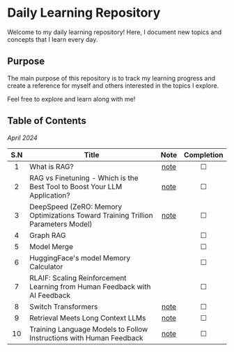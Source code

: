 # Daily Learning Repository

Welcome to my daily learning repository! Here, I document new topics and concepts that I learn every day.
## Purpose
The main purpose of this repository is to track my learning progress and create a reference for myself and others interested in the topics I explore.

Feel free to explore and learn along with me!

## Table of Contents
*April 2024*

| S.N | Title | Note | Completion |
| :--: | ---- | :--: | :--: |
| 1 | What is RAG? | [note](./RAG/README.md) | &#x2610; |
| 2 | RAG vs Finetuning - Which is the Best Tool to Boost Your LLM Application? | [note](./RAG-vs-Finetuning/README.md) | &#x2610; |
| 3 | DeepSpeed (ZeRO: Memory Optimizations Toward Training Trillion Parameters Model) | [note](./DeepSpeed/README.md) | &#x2610; |
| 4 | Graph RAG |  | &#x2610; |
| 5 | Model Merge |  | &#x2610; |
| 6 | HuggingFace's model Memory Calculator |  | &#x2610; |
| 7 | RLAIF: Scaling Reinforcement Learning from Human Feedback with AI Feedback |  | &#x2610; |
| 8 | Switch Transformers | [note](./Switch-Transformers/README.md) | &#x2610; |
| 9 | Retrieval Meets Long Context LLMs | [note](./Retrieval/README.md) | &#x2610; |
| 10 | Training Language Models to Follow Instructions with Human Feedback | [note](./RLHF/README.md) | &#x2610; |
